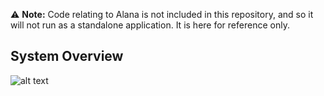 :warning: __Note:__
Code relating to Alana is not included in this repository, and so it will not run as a standalone application. It is here for reference only.

## System Overview

![alt text](https://i.imgur.com/XgJ67If.png)
